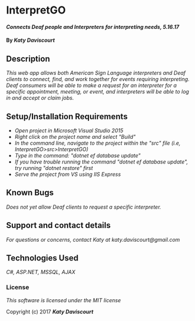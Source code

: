 # InterpretGO

#### _Connects Deaf people and Interpreters for interpreting needs, 5.16.17_

#### By _**Katy Daviscourt**_

## Description

_This web app allows both American Sign Language interpreters and Deaf clients to connect, find, and work together for events requiring interpreting. Deaf consumers will be able to make a request for an interpreter for a specific appointment, meeting, or event, and interpreters will be able to log in and accept or claim jobs._

## Setup/Installation Requirements

* _Open project in Microsoft Visual Studio 2015_
* _Right click on the project name and select "Build"_
* _In the command line, navigate to the project within the "src" file (i.e, InterpretGO>src>InterpretGO)_
* _Type in the command: "dotnet ef database update"_
* _If you have trouble running the command "dotnet ef database update", try running "dotnet restore" first_
* _Serve the project from VS using IIS Express_

## Known Bugs

_Does not yet allow Deaf clients to request a specific interpreter._

## Support and contact details

_For questions or concerns, contact Katy at katy.daviscourt@gmail.com_

## Technologies Used

_C#, ASP.NET, MSSQL, AJAX_

### License

*This software is licensed under the MIT license*

Copyright (c) 2017 **_Katy Daviscourt_**
